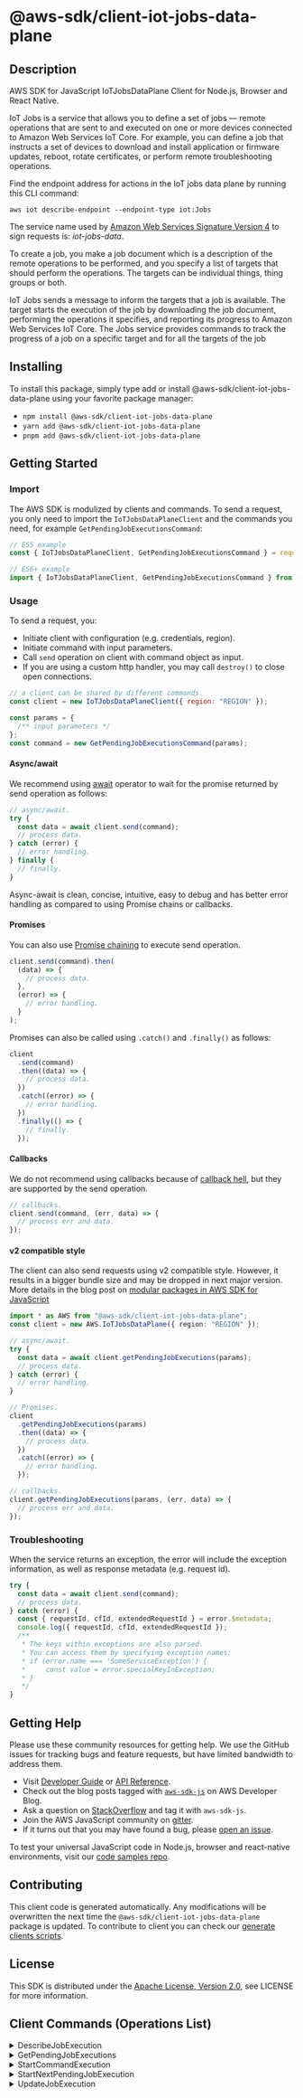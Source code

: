 <!-- generated file, do not edit directly -->

# @aws-sdk/client-iot-jobs-data-plane

## Description

AWS SDK for JavaScript IoTJobsDataPlane Client for Node.js, Browser and React Native.

<p>IoT Jobs is a service that allows you to define a set of jobs — remote operations
that are sent to and executed on one or more devices connected to Amazon Web Services IoT Core. For example,
you can define a job that instructs a set of devices to download and install application or
firmware updates, reboot, rotate certificates, or perform remote troubleshooting
operations.</p>
<p>Find the endpoint address for actions in the IoT jobs data plane by running this
CLI command:</p>
<p>
<code>aws iot describe-endpoint --endpoint-type iot:Jobs</code>
</p>
<p>The service name used by <a href="https://docs.aws.amazon.com/general/latest/gr/signature-version-4.html">Amazon Web Services
Signature Version 4</a> to sign requests is:
<i>iot-jobs-data</i>.</p>
<p> To create a job, you make a job document which is a description of the remote
operations to be performed, and you specify a list of targets that should perform the
operations. The targets can be individual things, thing groups or both.</p>
<p> IoT Jobs sends a message to inform the targets that a job is available. The target
starts the execution of the job by downloading the job document, performing the operations
it specifies, and reporting its progress to Amazon Web Services IoT Core. The Jobs service provides commands
to track the progress of a job on a specific target and for all the targets of the
job</p>

## Installing

To install this package, simply type add or install @aws-sdk/client-iot-jobs-data-plane
using your favorite package manager:

- `npm install @aws-sdk/client-iot-jobs-data-plane`
- `yarn add @aws-sdk/client-iot-jobs-data-plane`
- `pnpm add @aws-sdk/client-iot-jobs-data-plane`

## Getting Started

### Import

The AWS SDK is modulized by clients and commands.
To send a request, you only need to import the `IoTJobsDataPlaneClient` and
the commands you need, for example `GetPendingJobExecutionsCommand`:

```js
// ES5 example
const { IoTJobsDataPlaneClient, GetPendingJobExecutionsCommand } = require("@aws-sdk/client-iot-jobs-data-plane");
```

```ts
// ES6+ example
import { IoTJobsDataPlaneClient, GetPendingJobExecutionsCommand } from "@aws-sdk/client-iot-jobs-data-plane";
```

### Usage

To send a request, you:

- Initiate client with configuration (e.g. credentials, region).
- Initiate command with input parameters.
- Call `send` operation on client with command object as input.
- If you are using a custom http handler, you may call `destroy()` to close open connections.

```js
// a client can be shared by different commands.
const client = new IoTJobsDataPlaneClient({ region: "REGION" });

const params = {
  /** input parameters */
};
const command = new GetPendingJobExecutionsCommand(params);
```

#### Async/await

We recommend using [await](https://developer.mozilla.org/en-US/docs/Web/JavaScript/Reference/Operators/await)
operator to wait for the promise returned by send operation as follows:

```js
// async/await.
try {
  const data = await client.send(command);
  // process data.
} catch (error) {
  // error handling.
} finally {
  // finally.
}
```

Async-await is clean, concise, intuitive, easy to debug and has better error handling
as compared to using Promise chains or callbacks.

#### Promises

You can also use [Promise chaining](https://developer.mozilla.org/en-US/docs/Web/JavaScript/Guide/Using_promises#chaining)
to execute send operation.

```js
client.send(command).then(
  (data) => {
    // process data.
  },
  (error) => {
    // error handling.
  }
);
```

Promises can also be called using `.catch()` and `.finally()` as follows:

```js
client
  .send(command)
  .then((data) => {
    // process data.
  })
  .catch((error) => {
    // error handling.
  })
  .finally(() => {
    // finally.
  });
```

#### Callbacks

We do not recommend using callbacks because of [callback hell](http://callbackhell.com/),
but they are supported by the send operation.

```js
// callbacks.
client.send(command, (err, data) => {
  // process err and data.
});
```

#### v2 compatible style

The client can also send requests using v2 compatible style.
However, it results in a bigger bundle size and may be dropped in next major version. More details in the blog post
on [modular packages in AWS SDK for JavaScript](https://aws.amazon.com/blogs/developer/modular-packages-in-aws-sdk-for-javascript/)

```ts
import * as AWS from "@aws-sdk/client-iot-jobs-data-plane";
const client = new AWS.IoTJobsDataPlane({ region: "REGION" });

// async/await.
try {
  const data = await client.getPendingJobExecutions(params);
  // process data.
} catch (error) {
  // error handling.
}

// Promises.
client
  .getPendingJobExecutions(params)
  .then((data) => {
    // process data.
  })
  .catch((error) => {
    // error handling.
  });

// callbacks.
client.getPendingJobExecutions(params, (err, data) => {
  // process err and data.
});
```

### Troubleshooting

When the service returns an exception, the error will include the exception information,
as well as response metadata (e.g. request id).

```js
try {
  const data = await client.send(command);
  // process data.
} catch (error) {
  const { requestId, cfId, extendedRequestId } = error.$metadata;
  console.log({ requestId, cfId, extendedRequestId });
  /**
   * The keys within exceptions are also parsed.
   * You can access them by specifying exception names:
   * if (error.name === 'SomeServiceException') {
   *     const value = error.specialKeyInException;
   * }
   */
}
```

## Getting Help

Please use these community resources for getting help.
We use the GitHub issues for tracking bugs and feature requests, but have limited bandwidth to address them.

- Visit [Developer Guide](https://docs.aws.amazon.com/sdk-for-javascript/v3/developer-guide/welcome.html)
  or [API Reference](https://docs.aws.amazon.com/AWSJavaScriptSDK/v3/latest/index.html).
- Check out the blog posts tagged with [`aws-sdk-js`](https://aws.amazon.com/blogs/developer/tag/aws-sdk-js/)
  on AWS Developer Blog.
- Ask a question on [StackOverflow](https://stackoverflow.com/questions/tagged/aws-sdk-js) and tag it with `aws-sdk-js`.
- Join the AWS JavaScript community on [gitter](https://gitter.im/aws/aws-sdk-js-v3).
- If it turns out that you may have found a bug, please [open an issue](https://github.com/aws/aws-sdk-js-v3/issues/new/choose).

To test your universal JavaScript code in Node.js, browser and react-native environments,
visit our [code samples repo](https://github.com/aws-samples/aws-sdk-js-tests).

## Contributing

This client code is generated automatically. Any modifications will be overwritten the next time the `@aws-sdk/client-iot-jobs-data-plane` package is updated.
To contribute to client you can check our [generate clients scripts](https://github.com/aws/aws-sdk-js-v3/tree/main/scripts/generate-clients).

## License

This SDK is distributed under the
[Apache License, Version 2.0](http://www.apache.org/licenses/LICENSE-2.0),
see LICENSE for more information.

## Client Commands (Operations List)

<details>
<summary>
DescribeJobExecution
</summary>

[Command API Reference](https://docs.aws.amazon.com/AWSJavaScriptSDK/v3/latest/client/iot-jobs-data-plane/command/DescribeJobExecutionCommand/) / [Input](https://docs.aws.amazon.com/AWSJavaScriptSDK/v3/latest/Package/-aws-sdk-client-iot-jobs-data-plane/Interface/DescribeJobExecutionCommandInput/) / [Output](https://docs.aws.amazon.com/AWSJavaScriptSDK/v3/latest/Package/-aws-sdk-client-iot-jobs-data-plane/Interface/DescribeJobExecutionCommandOutput/)

</details>
<details>
<summary>
GetPendingJobExecutions
</summary>

[Command API Reference](https://docs.aws.amazon.com/AWSJavaScriptSDK/v3/latest/client/iot-jobs-data-plane/command/GetPendingJobExecutionsCommand/) / [Input](https://docs.aws.amazon.com/AWSJavaScriptSDK/v3/latest/Package/-aws-sdk-client-iot-jobs-data-plane/Interface/GetPendingJobExecutionsCommandInput/) / [Output](https://docs.aws.amazon.com/AWSJavaScriptSDK/v3/latest/Package/-aws-sdk-client-iot-jobs-data-plane/Interface/GetPendingJobExecutionsCommandOutput/)

</details>
<details>
<summary>
StartCommandExecution
</summary>

[Command API Reference](https://docs.aws.amazon.com/AWSJavaScriptSDK/v3/latest/client/iot-jobs-data-plane/command/StartCommandExecutionCommand/) / [Input](https://docs.aws.amazon.com/AWSJavaScriptSDK/v3/latest/Package/-aws-sdk-client-iot-jobs-data-plane/Interface/StartCommandExecutionCommandInput/) / [Output](https://docs.aws.amazon.com/AWSJavaScriptSDK/v3/latest/Package/-aws-sdk-client-iot-jobs-data-plane/Interface/StartCommandExecutionCommandOutput/)

</details>
<details>
<summary>
StartNextPendingJobExecution
</summary>

[Command API Reference](https://docs.aws.amazon.com/AWSJavaScriptSDK/v3/latest/client/iot-jobs-data-plane/command/StartNextPendingJobExecutionCommand/) / [Input](https://docs.aws.amazon.com/AWSJavaScriptSDK/v3/latest/Package/-aws-sdk-client-iot-jobs-data-plane/Interface/StartNextPendingJobExecutionCommandInput/) / [Output](https://docs.aws.amazon.com/AWSJavaScriptSDK/v3/latest/Package/-aws-sdk-client-iot-jobs-data-plane/Interface/StartNextPendingJobExecutionCommandOutput/)

</details>
<details>
<summary>
UpdateJobExecution
</summary>

[Command API Reference](https://docs.aws.amazon.com/AWSJavaScriptSDK/v3/latest/client/iot-jobs-data-plane/command/UpdateJobExecutionCommand/) / [Input](https://docs.aws.amazon.com/AWSJavaScriptSDK/v3/latest/Package/-aws-sdk-client-iot-jobs-data-plane/Interface/UpdateJobExecutionCommandInput/) / [Output](https://docs.aws.amazon.com/AWSJavaScriptSDK/v3/latest/Package/-aws-sdk-client-iot-jobs-data-plane/Interface/UpdateJobExecutionCommandOutput/)

</details>
